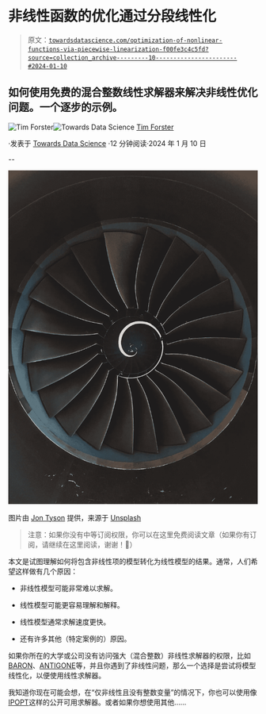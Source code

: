 # 非线性函数的优化通过分段线性化

> 原文：[`towardsdatascience.com/optimization-of-nonlinear-functions-via-piecewise-linearization-f00fe3c4c5fd?source=collection_archive---------10-----------------------#2024-01-10`](https://towardsdatascience.com/optimization-of-nonlinear-functions-via-piecewise-linearization-f00fe3c4c5fd?source=collection_archive---------10-----------------------#2024-01-10)

## 如何使用免费的混合整数线性求解器来解决非线性优化问题。一个逐步的示例。

[](https://medium.com/@mit.forster?source=post_page---byline--f00fe3c4c5fd--------------------------------)![Tim Forster](https://medium.com/@mit.forster?source=post_page---byline--f00fe3c4c5fd--------------------------------)[](https://towardsdatascience.com/?source=post_page---byline--f00fe3c4c5fd--------------------------------)![Towards Data Science](https://towardsdatascience.com/?source=post_page---byline--f00fe3c4c5fd--------------------------------) [Tim Forster](https://medium.com/@mit.forster?source=post_page---byline--f00fe3c4c5fd--------------------------------)

·发表于 [Towards Data Science](https://towardsdatascience.com/?source=post_page---byline--f00fe3c4c5fd--------------------------------) ·12 分钟阅读·2024 年 1 月 10 日

--

![](img/7004bc90ba25ab2e37a1fb08d78edbd9.png)

图片由 [Jon Tyson](https://unsplash.com/@jontyson?utm_source=medium&utm_medium=referral) 提供，来源于 [Unsplash](https://unsplash.com/?utm_source=medium&utm_medium=referral)

> 注意：如果你没有中等订阅权限，你可以在这里免费阅读文章（如果你有订阅，请继续在这里阅读，谢谢！🥰）

本文是试图理解如何将包含非线性项的模型转化为线性模型的结果。通常，人们希望这样做有几个原因：

+   非线性模型可能非常难以求解。

+   线性模型可能更容易理解和解释。

+   线性模型通常求解速度更快。

+   还有许多其他（特定案例的）原因。

如果你所在的大学或公司没有访问强大（混合整数）非线性求解器的权限，比如[BARON](http://link.springer.com/10.1007/BF00138693)、[ANTIGONE](https://link.springer.com/article/10.1007/s10898-014-0166-2)等，并且你遇到了非线性问题，那么一个选择是尝试将模型线性化，以便使用线性求解器。

我知道你现在可能会想，在“仅非线性且没有整数变量”的情况下，你也可以使用像[IPOPT](https://coin-or.github.io/Ipopt/index.html)这样的公开可用求解器。或者如果你想使用其他……
